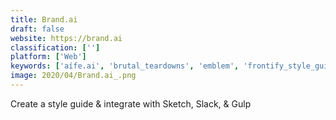 ```yaml
---
title: Brand.ai
draft: false 
website: https://brand.ai
classification: ['']
platform: ['Web']
keywords: ['aífe.ai', 'brutal_teardowns', 'emblem', 'frontify_style_guide', 'lean_branding', 'logaster_online_brandmaker', 'logo_dust', 'logo_rank', 'logopony', 'mavio', 'onbrand_grader', 'safari_beauty_toolbar', 'tailor_brands', 'the_brand_grader', 'zeroheight_for_figma', 'zeroheight_for_adobe_xd']
image: 2020/04/Brand.ai_.png
---
```

Create a style guide & integrate with Sketch, Slack, & Gulp